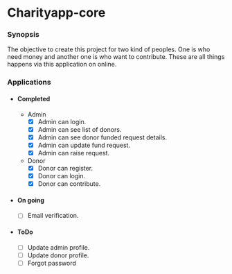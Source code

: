 # Charityapp-core

### Synopsis

The objective to create this project for two kind of peoples.
One is who need money and another one is who want to contribute.
These are all things happens via this application on online.

### Applications

- #### Completed

  - Admin
    - [x] Admin can login.
    - [x] Admin can see list of donors.
    - [x] Admin can see donor funded request details.
    - [x] Admin can update fund request.
    - [x] Admin can raise request.
  - Donor
    - [x] Donor can register.
    - [x] Donor can login.
    - [x] Donor can contribute.
- #### On going
  - [ ] Email verification.
- #### ToDo
  - [ ] Update admin profile.
  - [ ] Update donor profile.
  - [ ] Forgot password
